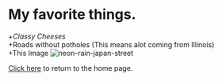 # My favorite things.

+*Classy Cheeses*<br>
+Roads without potholes (This means alot coming from Illinois)<br>
+This Image ![neon-rain-japan-street](https://user-images.githubusercontent.com/70162924/101309028-e8b8f600-3810-11eb-818c-fff718f3fe24.jpg)<br>

[Click here](README.md) to return to the home page.
